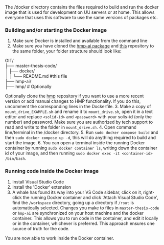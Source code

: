 The /docker directory contains the files required to build and run the docker image that is used for development on UU servers or at home. This allows everyone that uses this software to use the same versions of packages etc.

### Building and/or starting the Docker image
1. Make sure Docker is installed and available from the command line
2. Make sure you have cloned the [hmp-ai package](https://github.com/rickdott/) and [this](https://github.com/rickdott/master-thesis-code) repository to the same folder, your folder structure should look like:

GIT/\
├── master-thesis-code/\
│ ├── docker/\
│ │ └── README.md #this file\
├── hmp-ai/\
├── hmp/ # Optionally

Optionally clone the [hmp](https://github.com/GWeindel/hmp) repository if you want to use a more recent version or add manual changes to HMP functionality. If you do this, uncomment the corresponding lines in the Dockerfile.
3. Make a copy of `mount_drive_EXAMPLE.sh` and rename it to `mount_drive.sh`, open it in a text editor and replace `<solid-id>` and `<password>` with your solis-id (only the number) and password. Make sure you are authorized by tech support to read and write to the folder in `mount_drive.sh`.
4. Open command line/terminal in the /docker directory.
5. Run `sudo docker compose build` and then `sudo docker compose up -d`, this will do anything required to build and start the image.
6. You can open a terminal inside the running Docker container by running `sudo docker container ls`, writing down the container id of your image, and then running `sudo docker exec -it <container-id> /bin/bash`.

### Running code inside the Docker image
1. Install Visual Studio Code
2. Install the 'Docker' extension
3. A whale has found its way into your VS Code sidebar, click on it, right-click the running Docker container and click 'Attach Visual Studio Code', find the `/workspace` directory, going up a directory if `/root` is automatically selected. Changes you make to files in `master-thesis-code` or `hmp-ai` are synchronized on your host machine and the docker container. This allows you to run code in the container, and edit it locally or in the container, whichever is preferred. This approach ensures one source of truth for the code.

You are now able to work inside the Docker container.
